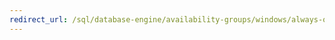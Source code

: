 ```yaml
---
redirect_url: /sql/database-engine/availability-groups/windows/always-on-availability-groups-sql-server?view=sql-server-2014
---
```

